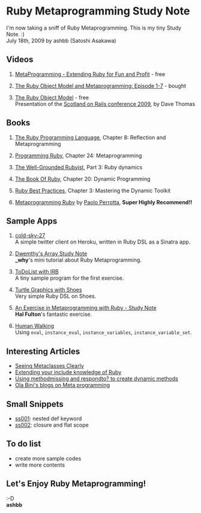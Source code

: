 Ruby Metaprogramming Study Note
===============================
I'm now taking a sniff of Ruby Metaprogramming. This is my tiny Study Note. :)   
July 18th, 2009 by ashbb (Satoshi Asakawa)


Videos
------
1. [MetaProgramming - Extending Ruby for Fun and Profit](http://www.infoq.com/presentations/metaprogramming-ruby) - free

2. [The Ruby Object Model and Metaprogramming: Episode 1-7](http://www.pragprog.com/screencasts/v-dtrubyom/the-ruby-object-model-and-metaprogramming) - bought

3. [The Ruby Object Model](http://scotland-on-rails.s3.amazonaws.com/2A04_DaveThomas-SOR.mp4) - free   
Presentation of the [Scotland on Rails conference 2009](http://www.rubyinside.com/scotland-on-rails-presentations-now-online-27-awesome-videos-1799.html), by Dave Thomas


Books
-----
1. [The Ruby Programming Language](http://oreilly.com/catalog/9780596516178/), Chapter 8: Reflection and Metaprogramming

2. [Programming Ruby](http://www.pragprog.com/titles/ruby3/programming-ruby-1-9), Chapter 24: Metaprogramming

3. [The Well-Grounded Rubyist](http://www.manning.com/black2/), Part 3: Ruby dynamics

4. [The Book Of Ruby](http://www.sapphiresteel.com/The-Book-Of-Ruby), Chapter 20: Dynamic Programming

5. [Ruby Best Practices](http://oreilly.com/catalog/9780596156749/), Chapter 3: Mastering the Dynamic Toolkit

6. [Metaprogramming Ruby](http://www.pragprog.com/titles/ppmetr/metaprogramming-ruby) by [Paolo Perrotta](http://rubylearning.com/blog/2009/07/01/interview-author-paolo-perrotta/), **Super Highly Recommend!!**


Sample Apps
-----------
1. [cold-sky-27](http://github.com/ashbb/cold-sky-27/tree/master)   
  A simple twitter client on Heroku, written in Ruby DSL as a Sinatra app.

2. [Dwemthy's Array Study Note](http://github.com/ashbb/dwemthys_array_study_note/tree/master)   
  **\_why**'s mini tutorial about Ruby Metaprogramming.

3. [ToDoList with IRB](http://github.com/ashbb/ruby_metaprogramming_study_note/tree/master/notes/ToDoList_with_IRB.md)   
  A tiny sample program for the first exercise.

4. [Turtle Graphics with Shoes](http://github.com/ashbb/ruby_metaprogramming_study_note/tree/master/notes/Turtle_Graphics_with_Shoes.md)   
  Very simple Ruby DSL on Shoes.

5. [An Exercise in Metaprogramming with Ruby - Study Note](http://github.com/ashbb/ruby_metaprogramming_study_note/tree/master/notes/An_Exercise_in_Metaprogramming_with_Ruby.md)   
  **Hal Fulton**'s fantastic exercise.

6. [Human Walking](http://github.com/ashbb/ruby_metaprogramming_study_note/tree/master/notes/Human_Walking.md)   
  Using `eval`, `instance_eval`, `instance_variables`, `instance_variable_set`. 


Interesting Articles
--------------------
- [Seeing Metaclasses Clearly](http://whytheluckystiff.net/articles/seeingMetaclassesClearly.html)
- [Extending your include knowledge of Ruby](http://macournoyer.wordpress.com/2007/07/06/extending-your-include-knowledge-of-ruby/)
- [Using methodmissing and respondto? to create dynamic methods](http://technicalpickles.com/posts/using-method_missing-and-respond_to-to-create-dynamic-methods)
- [Ola Bini's blogs on Meta programming](http://ola-bini.blogspot.com/search/label/metaprogramming)


Small Snippets
--------------
- [ss001](http://github.com/ashbb/ruby_metaprogramming_study_note/tree/master/snippets/ss001.md): nested def keyword
- [ss002](http://github.com/ashbb/ruby_metaprogramming_study_note/tree/master/snippets/ss002.md): closure and flat scope


To do list
----------
- create more sample codes   
- write more contents   


Let's Enjoy Ruby Metaprogramming!
---------------------------------
:-D   
**ashbb**
